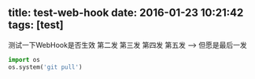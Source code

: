 title: test-web-hook
date: 2016-01-23 10:21:42
tags: [test]
---
测试一下WebHook是否生效
第二发
第三发
第四发
第五发  --> 但愿是最后一发
```python
import os
os.system('git pull')
```
<!-- more -->
